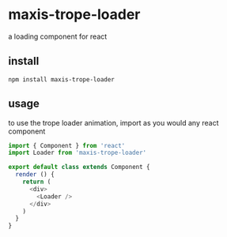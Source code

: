 # maxis-trope-loader

a loading component for react

install
---
`npm install maxis-trope-loader`

## usage

to use the trope loader animation, import as you would any react component

```javascript
import { Component } from 'react'
import Loader from 'maxis-trope-loader'

export default class extends Component {
  render () {
    return (
      <div>
        <Loader />
      </div>
    )
  }
}
```
